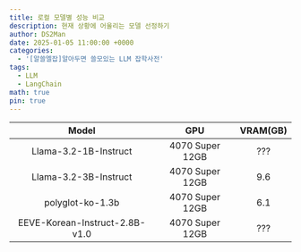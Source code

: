 ```yaml
---
title: 로컬 모델별 성능 비교
description: 현재 상황에 어울리는 모델 선정하기
author: DS2Man
date: 2025-01-05 11:00:00 +0000
categories:
  - '[알쓸엘잡]알아두면 쓸모있는 LLM 잡학사전'
tags:
  - LLM
  - LangChain
math: true
pin: true
---
```


| Model | GPU  |VRAM(GB)|
| :---: | :---: |:---:|
| Llama-3.2-1B-Instruct | 4070 Super 12GB |???|
| Llama-3.2-3B-Instruct | 4070 Super 12GB |9.6|
| polyglot-ko-1.3b | 4070 Super 12GB |6.1|
| EEVE-Korean-Instruct-2.8B-v1.0 | 4070 Super 12GB |???|
